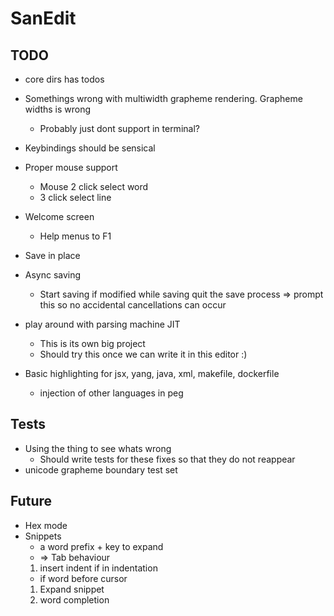 # SanEdit

## TODO

* core dirs has todos
* Somethings wrong with multiwidth grapheme rendering. Grapheme widths is wrong
    * Probably just dont support in terminal?
* Keybindings should be sensical
* Proper mouse support
    * Mouse 2 click select word
    * 3 click select line

* Welcome screen
    * Help menus to F1

* Save in place
* Async saving
    - Start saving if modified while saving quit the save process => prompt this so no accidental cancellations can occur
* play around with parsing machine JIT
    - This is its own big project
    - Should try this once we can write it in this editor :)

* Basic highlighting for jsx, yang, java, xml, makefile, dockerfile
    - injection of other languages in peg

## Tests

* Using the thing to see whats wrong
    - Should write tests for these fixes so that they do not reappear
* unicode grapheme boundary test set


## Future

* Hex mode
* Snippets
    - a word prefix + key to expand 
    - => Tab behaviour 
    1. insert indent if in indentation
    - if word before cursor
    1. Expand snippet
    2. word completion

